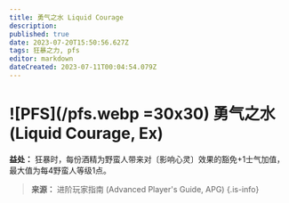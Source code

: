 ```yaml
---
title: 勇气之水 Liquid Courage
description: 
published: true
date: 2023-07-20T15:50:56.627Z
tags: 狂暴之力, pfs
editor: markdown
dateCreated: 2023-07-11T00:04:54.079Z
---
```


# ![PFS](/pfs.webp =30x30) 勇气之水 (Liquid Courage, Ex)

**益处：** 狂暴时，每份酒精为野蛮人带来对〔影响心灵〕效果的豁免+1士气加值，最大值为每4野蛮人等级1点。

> **来源：** 进阶玩家指南 (Advanced Player's Guide, APG)
{.is-info}
